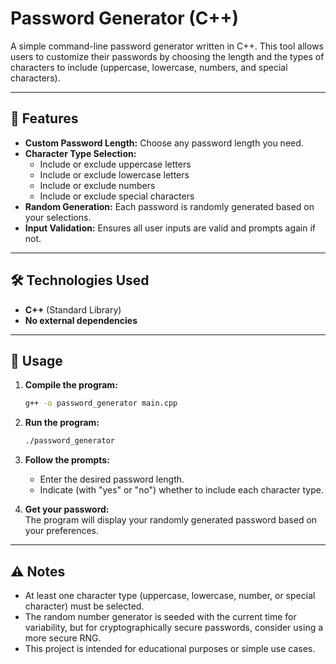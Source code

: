 # Password Generator (C++)

A simple command-line password generator written in C++. This tool allows users to customize their passwords by choosing the length and the types of characters to include (uppercase, lowercase, numbers, and special characters).

---

## 🚀 Features

- **Custom Password Length:** Choose any password length you need.
- **Character Type Selection:**  
  - Include or exclude uppercase letters  
  - Include or exclude lowercase letters  
  - Include or exclude numbers  
  - Include or exclude special characters
- **Random Generation:** Each password is randomly generated based on your selections.
- **Input Validation:** Ensures all user inputs are valid and prompts again if not.

---

## 🛠 Technologies Used

- **C++** (Standard Library)
- **No external dependencies**

---

## 📝 Usage

1. **Compile the program:**  
   ```bash
   g++ -o password_generator main.cpp
   ```

2. **Run the program:**  
   ```bash
   ./password_generator
   ```

3. **Follow the prompts:**  
   - Enter the desired password length.
   - Indicate (with "yes" or "no") whether to include each character type.

4. **Get your password:**  
   The program will display your randomly generated password based on your preferences.

---

## ⚠️ Notes

- At least one character type (uppercase, lowercase, number, or special character) must be selected.
- The random number generator is seeded with the current time for variability, but for cryptographically secure passwords, consider using a more secure RNG.
- This project is intended for educational purposes or simple use cases.
